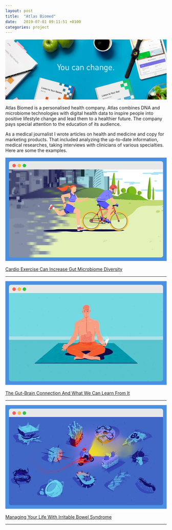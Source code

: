 ```yaml
---
layout: post
title:  "Atlas Biomed"
date:   2019-07-01 09:11:51 +0100
categories: project
---
```

![atlas project picture](/assets/atlas-biomed.png)

Atlas Biomed is a personalised health company. Atlas combines DNA and microbiome technologies with digital health data to inspire people into positive lifestyle change and lead them to a healthier future. The company pays special attention to the education of its audience.

As a medical journalist I wrote articles on health and medicine and copy for marketing products. That included analyzing the up-to-date information, medical researches, taking interviews with clinicians of various specialties.
 Here are some the examples.

![Atlas article on Cardio Exercise Can Increase Gut Microbiome Diversity](/assets/atlas/activity-and-microbiome.png)

[Cardio Exercise Can Increase Gut Microbiome Diversity](https://atlasbiomed.com/blog/cardio-exercise-improves-gut-microbiome-diversity/)

***


![Atlas article on The Gut-Brain Connection And What We Can Learn From It](/assets/atlas/brain-and-guts.png)

[The Gut-Brain Connection And What We Can Learn From It](https://atlasbiomed.com/blog/gut-brain-connection/)

***


![Atlas article on Managing Your Life With Irritable Bowel Syndrome](/assets/atlas/bowel-syndrome.png)

[Managing Your Life With Irritable Bowel Syndrome](https://atlasbiomed.com/blog/managing-your-life-with-irritable-bowel-syndrome/)

***